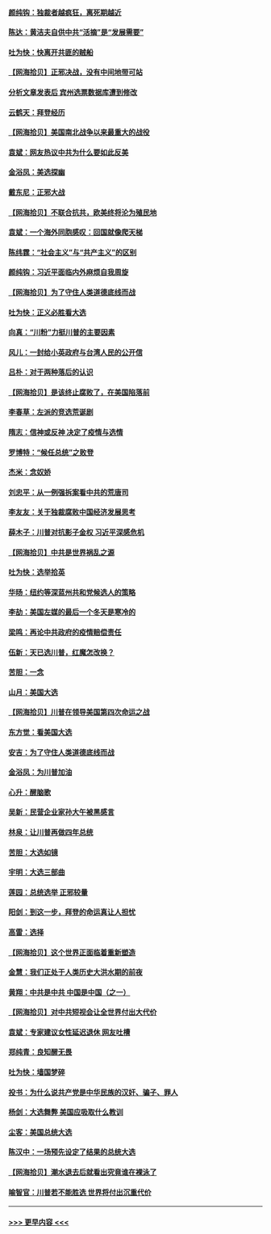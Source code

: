 #### [颜纯钩：独裁者越疯狂，离死期越近](../pages/nsc993/n12569055.md?t=11232103) 
#### [陈达：黄洁夫自供中共“活摘”是“发展需要”](../pages/nsc993/n12568541.md?t=11232103) 
#### [吐为快：快离开共匪的贼船](../pages/nsc993/n12568462.md?t=11232103) 
#### [【网海拾贝】正邪决战，没有中间地带可站](../pages/nsc993/n12568439.md?t=11232103) 
#### [分析文章发表后 宾州选票数据库遭到修改](../pages/nsc993/n12568105.md?t=11232103) 
#### [云鹤天：拜登经历](../pages/nsc993/n12567294.md?t=11232103) 
#### [【网海拾贝】美国南北战争以来最重大的战役](../pages/nsc993/n12567247.md?t=11232103) 
#### [袁斌：网友热议中共为什么要如此反美](../pages/nsc993/n12567162.md?t=11232103) 
#### [金浴凤：美选探幽](../pages/nsc993/n12567147.md?t=11232103) 
#### [戴东尼：正邪大战](../pages/nsc993/n12567033.md?t=11232103) 
#### [【网海拾贝】不联合抗共，欧美终将沦为殖民地](../pages/nsc993/n12565068.md?t=11232103) 
#### [袁斌：一个海外同胞感叹：回国就像爬天梯](../pages/nsc993/n12564986.md?t=11232103) 
#### [陈纬霆：“社会主义”与“共产主义”的区别](../pages/nsc993/n12562417.md?t=11232103) 
#### [颜纯钩：习近平面临内外麻烦自我周旋](../pages/nsc993/n12563356.md?t=11232103) 
#### [【网海拾贝】为了守住人类道德底线而战](../pages/nsc993/n12562542.md?t=11232103) 
#### [吐为快：正义必胜看大选](../pages/nsc993/n12561967.md?t=11232103) 
#### [向真：“川粉”力挺川普的主要因素](../pages/nsc993/n12560774.md?t=11232103) 
#### [风儿：一封给小英政府与台湾人民的公开信](../pages/nsc993/n12560581.md?t=11232103) 
#### [吕朴：对于两种落后的认识](../pages/nsc993/n12560492.md?t=11232103) 
#### [【网海拾贝】是该终止腐败了，在美国陷落前](../pages/nsc993/n12559936.md?t=11232103) 
#### [李春草：左派的竞选荒诞剧](../pages/nsc993/n12558380.md?t=11232103) 
#### [隋志：信神或反神 决定了疫情与选情](../pages/nsc993/n12558255.md?t=11232103) 
#### [罗博特：“候任总统”之败登](../pages/nsc993/n12558189.md?t=11232103) 
#### [杰米：念奴娇](../pages/nsc993/n12558174.md?t=11232103) 
#### [刘忠平：从一例强拆案看中共的荒唐司](../pages/nsc993/n12558036.md?t=11232103) 
#### [李友友：关于独裁腐败中国经济发展思考](../pages/nsc993/n12558004.md?t=11232103) 
#### [薛木子：川普对抗影子金权 习近平深感危机](../pages/nsc993/n12557342.md?t=11232103) 
#### [【网海拾贝】中共是世界祸乱之源](../pages/nsc993/n12555353.md?t=11232103) 
#### [吐为快：选举拾英](../pages/nsc993/n12555041.md?t=11232103) 
#### [华旸：纽约等深蓝州共和党候选人的策略](../pages/nsc993/n12554309.md?t=11232103) 
#### [李劼：美国左媒的最后一个冬天是寒冷的](../pages/nsc993/n12552947.md?t=11232103) 
#### [梁鸣：再论中共政府的疫情赔偿责任](../pages/nsc993/n12553012.md?t=11232103) 
#### [伍新：天已选川普，红魔怎改换？](../pages/nsc993/n12552970.md?t=11232103) 
#### [苦胆：一念](../pages/nsc993/n12552957.md?t=11232103) 
#### [山月：美国大选](../pages/nsc993/n12552446.md?t=11232103) 
#### [【网海拾贝】川普在领导美国第四次命运之战](../pages/nsc993/n12551973.md?t=11232103) 
#### [东方觉：看美国大选](../pages/nsc993/n12551647.md?t=11232103) 
#### [安吉：为了守住人类道德底线而战](../pages/nsc993/n12551111.md?t=11232103) 
#### [金浴凤：为川普加油](../pages/nsc993/n12551085.md?t=11232103) 
#### [心升：醒脑歌](../pages/nsc993/n12550984.md?t=11232103) 
#### [吴新：民营企业家孙大午被黑感言](../pages/nsc993/n12550656.md?t=11232103) 
#### [林泉：让川普再做四年总统](../pages/nsc993/n12550640.md?t=11232103) 
#### [苦胆：大选如镜](../pages/nsc993/n12550630.md?t=11232103) 
#### [宇明：大选三部曲](../pages/nsc993/n12550603.md?t=11232103) 
#### [莲园：总统选举 正邪较量](../pages/nsc993/n12550594.md?t=11232103) 
#### [阳剑：到这一步，拜登的命运真让人担忧](../pages/nsc993/n12549093.md?t=11232103) 
#### [高雷：选择](../pages/nsc993/n12549087.md?t=11232103) 
#### [【网海拾贝】这个世界正面临着重新塑造](../pages/nsc993/n12548326.md?t=11232103) 
#### [金慧：我们正处于人类历史大洪水期的前夜](../pages/nsc993/n12547914.md?t=11232103) 
#### [黄翔：中共是中共 中国是中国（之一）](../pages/nsc993/n12547576.md?t=11232103) 
#### [【网海拾贝】对中共短视会让全世界付出大代价](../pages/nsc993/n12546043.md?t=11232103) 
#### [袁斌：专家建议女性延迟退休 网友吐槽](../pages/nsc993/n12545424.md?t=11232103) 
#### [郑纯青：良知醒无畏](../pages/nsc993/n12545394.md?t=11232103) 
#### [吐为快：墙国梦碎](../pages/nsc993/n12545309.md?t=11232103) 
#### [投书：为什么说共产党是中华民族的汉奸、骗子、罪人](../pages/nsc993/n12545089.md?t=11232103) 
#### [杨剑：大选舞弊 美国应吸取什么教训](../pages/nsc993/n12543937.md?t=11232103) 
#### [尘客：美国总统大选](../pages/nsc993/n12543828.md?t=11232103) 
#### [陈汉中：一场预先设定了结果的总统大选](../pages/nsc993/n12543564.md?t=11232103) 
#### [【网海拾贝】潮水退去后就看出究竟谁在裸泳了](../pages/nsc993/n12543321.md?t=11232103) 
#### [喻智官：川普若不能胜选 世界将付出沉重代价](../pages/nsc993/n12541352.md?t=11232103) 

----
#### [ >>> 更早内容 <<< ](../indexes/nsc993-earlier.md)
